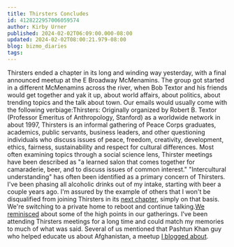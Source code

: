 ```yaml
---
title: Thirsters Concludes
id: 4128222957006059574
author: Kirby Urner
published: 2024-02-02T06:09:00.000-08:00
updated: 2024-02-02T08:00:21.979-08:00
blog: bizmo_diaries
tags: 
---
```


[](https://www.flickr.com/photos/kirbyurner/53504365533/in/dateposted/)

Thirsters ended a chapter in its long and winding way yesterday, with a final announced meetup at the E Broadway McMenamins. The group got started in a different McMenamins across the river, when Bob Textor and his friends would get together and yak it up, about world affairs, about politics, about trending topics and the talk about town.
Our emails would usually come with the following verbiage:Thirsters:  Originally organized by Robert B. Textor (Professor Emeritus of Anthropology, Stanford) as a worldwide network in about 1997, Thirsters is an informal gathering of Peace Corps graduates, academics, public servants, business leaders, and other questioning individuals who discuss issues of peace, freedom, creativity, development, ethics, fairness, sustainability and respect for cultural differences.  Most often examining topics through a social science lens, Thirster meetings have been described as "a learned salon that comes together for camaraderie, beer, and to discuss issues of common interest."    "Intercultural understanding" has often been identified as a primary concern of Thirsters. I've been phasing all alcoholic drinks out of my intake, starting with beer a couple years ago. I'm assured by the example of others that I won't be disqualified from joining Thirsters in its [next chapter](https://mybizmo.blogspot.com/2024/01/thirsters-debate.html), simply on that basis. We're switching to a private home to reboot and continue talking.[We reminisced](https://worldgame.blogspot.com/2009/10/wanderers-20091013.html) about some of the high points in our gatherings. I've been attending Thirsters meetings for a long time and could match my memories to much of what was said. Several of us mentioned that Pashtun Khan guy who helped educate us about Afghanistan, a meetup [I blogged about](https://worldgame.blogspot.com/2013/11/a-khan-at-thirsters.html).